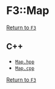 # F3::Map

[Return to `F3`](/docs/F3.md)

## C++

- [`Map.hpp`](/c++/include/Map.hpp)
- [`Map.cpp`](/c++/source/Map.cpp)

[Return to `F3`](/docs/F3.md)